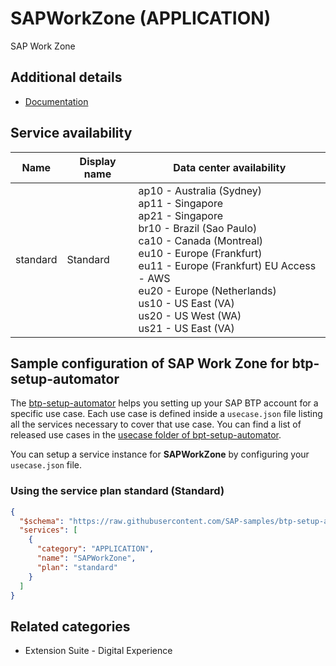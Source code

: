 # SAPWorkZone (APPLICATION)

SAP Work Zone

## Additional details

- [Documentation](https://help.sap.com/viewer/product/WZ/Cloud/en-US)

## Service availability

| Name | Display name | Data center availability  |
|------|----------------|---------------------------|
|  standard  |  Standard  | ap10 - Australia (Sydney)<br> ap11 - Singapore<br> ap21 - Singapore<br> br10 - Brazil (Sao Paulo)<br> ca10 - Canada (Montreal)<br> eu10 - Europe (Frankfurt)<br> eu11 - Europe (Frankfurt) EU Access - AWS<br> eu20 - Europe (Netherlands)<br> us10 - US East (VA)<br> us20 - US West (WA)<br> us21 - US East (VA)  |

## Sample configuration of **SAP Work Zone** for btp-setup-automator

The [btp-setup-automator](https://github.com/SAP-samples/btp-setup-automator) helps you setting up your SAP BTP account for a specific use case. Each use case is defined inside a `usecase.json` file listing all the services necessary to cover that use case. You can find a list of released use cases in the [usecase folder of bpt-setup-automator](https://github.com/SAP-samples/btp-setup-automator/tree/main/usecases).

You can setup a service instance for **SAPWorkZone** by configuring your `usecase.json` file.

### Using the service plan **standard** (Standard)

```json
{
  "$schema": "https://raw.githubusercontent.com/SAP-samples/btp-setup-automator/main/libs/btpsa-usecase.json",
  "services": [
    {
      "category": "APPLICATION",
      "name": "SAPWorkZone",
      "plan": "standard"
    }
  ]
}
```

## Related categories

- Extension Suite - Digital Experience
